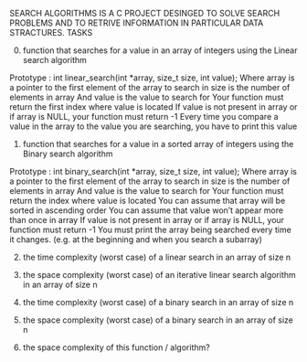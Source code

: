 SEARCH ALGORITHMS IS A C PROJECT DESINGED TO SOLVE SEARCH PROBLEMS AND TO RETRIVE INFORMATION IN PARTICULAR 
DATA STRACTURES. TASKS

0. function that searches for a value in an array of integers using the Linear search algorithm

Prototype : int linear_search(int *array, size_t size, int value);
Where array is a pointer to the first element of the array to search in
size is the number of elements in array
And value is the value to search for
Your function must return the first index where value is located
If value is not present in array or if array is NULL, your function must return -1
Every time you compare a value in the array to the value you are searching, you have to print this value

1. function that searches for a value in a sorted array of integers using the Binary search algorithm

Prototype : int binary_search(int *array, size_t size, int value);
Where array is a pointer to the first element of the array to search in
size is the number of elements in array
And value is the value to search for
Your function must return the index where value is located
You can assume that array will be sorted in ascending order
You can assume that value won’t appear more than once in array
If value is not present in array or if array is NULL, your function must return -1
You must print the array being searched every time it changes. (e.g. at the beginning and when you search a subarray)

2. the time complexity (worst case) of a linear search in an array of size n

3. the space complexity (worst case) of an iterative linear search algorithm in an array of size n

4. the time complexity (worst case) of a binary search in an array of size n

5. the space complexity (worst case) of a binary search in an array of size n

6. the space complexity of this function / algorithm?
